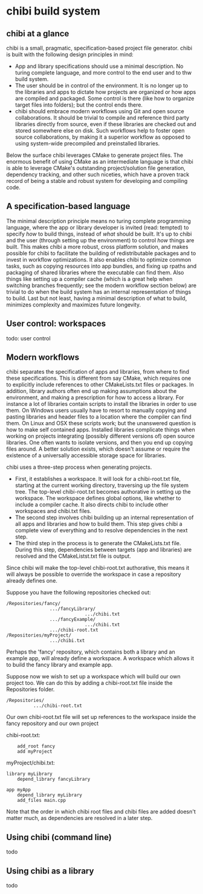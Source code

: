 # chibi build system
## chibi at a glance
chibi is a small, pragmatic, specification-based project file generator. chibi is built with the following design principles in mind:

* App and library specifications should use a minimal description. No turing complete language, and more control to the end user and to thw build system.
* The user should be in control of the environment. It is no longer up to the libraries and apps to dictate how projects are organized or how apps are compiled and packaged. Some control is there (like how to organize target files into folders); but the control ends there.
* chibi should embrace modern workflows using Git and open source collaborations. It should be trivial to compile and reference third party libraries directly from source, even if these libraries are checked out and stored somewhere else on disk. Such workflows help to foster open source collaborations, by making it a superior workflow as opposed to using system-wide precompiled and preinstalled libraries.

Below the surface chibi leverages CMake to generate project files. The enormous benefit of using CMake as an intermediate language is that chibi is able to leverage CMake's outstanding project/solution file generation, dependency tracking, and other such niceties, which have a proven track record of being a stable and robust system for developing and compiling code.

## A specification-based language
The minimal description principle means no turing complete programming language, where the app or library developer is invited (read: tempted) to specify _how_ to build things, instead of _what_ should be built. It's up to chibi and the user (through setting up the environment) to control _how_ things are built. This makes chibi a more robust, cross platform solution, and makes possible for chibi to facilitate the building of redistributable packages and to invest in workflow optimizations. It also enables chibi to optimize common tasks, such as copying resources into app bundles, and fixing up rpaths and packaging of shared libraries where the executable can find them. Also things like setting up a compiler cache (which is a great help when switching branches frequently; see the modern workflow section below) are trivial to do when the build system has an internal representation of things to build. Last but not least, having a minimal description of what to build, minimizes complexity and maximizes future longevity.

## User control: workspaces
todo: user control

## Modern workflows
chibi separates the specification of apps and libraries, from where to find these specifications. This is different from say CMake, which requires one to explicitly include references to other CMakeLists.txt files or packages. In addition, library authors often end up making assumptions about the environment, and making a prescription for how to access a library. For instance a lot of libraries contain scripts to install the libraries in order to use them. On Windows users usually have to resort to manually copying and pasting libraries and header files to a location where the compiler can find them. On Linux and OSX these scripts work; but the unanswered question is how to make self contained apps. Installed libraries complicate things when working on projects integrating (possibly different versions of) open source libraries. One often wants to isolate versions, and then you end up copying files around. A better solution exists, which doesn't assume or require the existence of a universally accessible storage space for libraries.

chibi uses a three-step process when generating projects. 

* First, it establishes a workspace. It will look for a chibi-root.txt file, starting at the current working directory, traversing up the file system tree. The top-level chibi-root.txt becomes authorative in setting up the workspace. The workspace defines global options, like whether to include a compiler cache. It also directs chibi to include other workspaces and chibi.txt files.
* The second step involves chibi building up an internal representation of all apps and libraries and how to build them. This step gives chibi a complete view of everything and to resolve dependencies in the next step.
* The third step in the process is to generate the CMakeLists.txt file. During this step, dependencies between targets (app and libraries) are resolved and the CMakeListst.txt file is output.

Since chibi will make the top-level chibi-root.txt authorative, this means it will always be possible to override the workspace in case a repository already defines one.

Suppose you have the following repositories checked out:

```
/Repositories/fancy/
                .../fancyLibrary/
                             .../chibi.txt
                .../fancyExample/
                             .../chibi.txt
                .../chibi-root.txt
/Repositories/myProject/
                .../chibi.txt
```

Perhaps the 'fancy' repository, which contains both a library and an example app, will already define a workspace. A workspace which allows it to build the fancy library and example app.

Suppose now we wish to set up a workspace which will build our own project too. We can do this by adding a chibi-root.txt file inside the Repositories folder.

```
/Repositories/
          .../chibi-root.txt
```

Our own chibi-root.txt file will set up references to the workspace inside the fancy repository and our own project

chibi-root.txt:

```
	add_root fancy
	add myProject
```

myProject/chibi.txt:

```
library myLibrary
	depend_library fancyLibrary
	
app myApp
	depend_library myLibrary
	add_files main.cpp
```

Note that the order in which chibi root files and chibi files are added doesn't matter much, as dependencies are resolved in a later step.

## Using chibi (command line)
todo

## Using chibi as a library
todo
